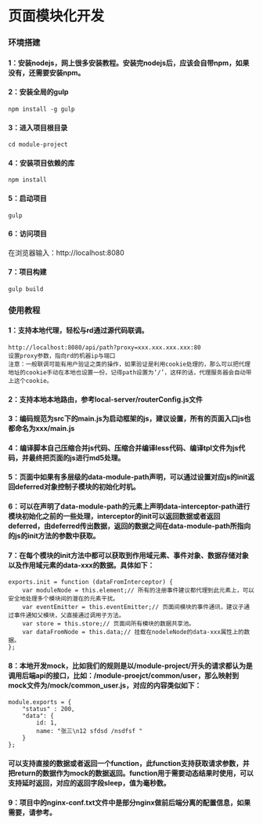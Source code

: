 # 页面模块化开发
### 环境搭建
#### 1：安装nodejs，网上很多安装教程。安装完nodejs后，应该会自带npm，如果没有，还需要安装npm。
#### 2：安装全局的gulp
```
npm install -g gulp
```
#### 3：进入项目根目录
```
cd module-project
```
#### 4：安装项目依赖的库
```
npm install
```
#### 5：启动项目
```
gulp
```
#### 6：访问项目
在浏览器输入：http://localhost:8080
#### 7：项目构建
```
gulp build
```

### 使用教程
#### 1：支持本地代理，轻松与rd通过源代码联调。
```
http://localhost:8080/api/path?proxy=xxx.xxx.xxx.xxx:80
设置proxy参数，指向rd的机器ip与端口
注意：一般联调可能有用户验证之类的操作，如果验证是利用cookie处理的，那么可以把代理地址的cookie手动在本地也设置一份，记得path设置为‘/’，这样的话，代理服务器会自动带上这个cookie。
```
#### 2：支持本地本地路由，参考local-server/routerConfig.js文件
#### 3：编码规范为src下的main.js为启动框架的js，建议设置<body data-module-path="main">，所有的页面入口js也都命名为xxx/main.js
#### 4：编译脚本自己压缩合并js代码、压缩合并编译less代码、编译tpl文件为js代码，并最终把页面的js进行md5处理。
#### 5：页面中如果有多层级的data-module-path声明，可以通过设置对应js的init返回deferred对象控制子模块的初始化时机。
#### 6：可以在声明了data-module-path的元素上声明data-interceptor-path进行模块初始化之前的一些处理，interceptor的init可以返回数据或者返回deferred，由deferred传出数据，返回的数据之间在data-module-path所指向的js的init方法的参数中获取。
#### 7：在每个模块的init方法中都可以获取到作用域元素、事件对象、数据存储对象以及作用域元素的data-xxx的数据。具体如下：
```
exports.init = function (dataFromInterceptor) {
    var moduleNode = this.element;// 所有的注册事件建议都代理到此元素上，可以安全地处理多个模块间的潜在的元素干扰。
    var eventEmitter = this.eventEmitter;// 页面间模块的事件通讯，建议子通过事件通知父模块，父直接通过调用子方法。
    var store = this.store;// 页面间所有模块的数据共享池。
    var dataFromNode = this.data;// 挂载在nodeleNode的data-xxx属性上的数据。
};
```
#### 8：本地开发mock，比如我们的规则是以/module-project/开头的请求都认为是调用后端api的接口，比如：/module-proejct/common/user，那么映射到mock文件为/mock/common_user.js，对应的内容类似如下：
```
module.exports = {
    "status" : 200,
    "data": {
        id: 1,
        name: "张三\n12 sfdsd /nsdfsf "
    }
};
```
#### 可以支持直接的数据或者返回一个function，此function支持获取请求参数，并把return的数据作为mock的数据返回。function用于需要动态结果时使用，可以支持延时返回，对应的返回字段sleep，值为毫秒数。

#### 9：项目中的nginx-conf.txt文件中是部分nginx做前后端分离的配置信息，如果需要，请参考。
